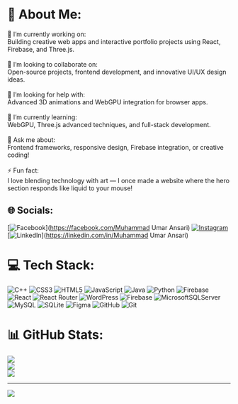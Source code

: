 # 💫 About Me:
📡 I’m currently working on:<br>Building creative web apps and interactive portfolio projects using React, Firebase, and Three.js.<br><br>🤝 I’m looking to collaborate on:<br>Open-source projects, frontend development, and innovative UI/UX design ideas.<br><br>🤲 I’m looking for help with:<br>Advanced 3D animations and WebGPU integration for browser apps.<br><br>🌱 I’m currently learning:<br>WebGPU, Three.js advanced techniques, and full-stack development.<br><br>💬 Ask me about:<br>Frontend frameworks, responsive design, Firebase integration, or creative coding!<br><br>⚡ Fun fact:<br>I love blending technology with art — I once made a website where the hero section responds like liquid to your mouse!


## 🌐 Socials:
[![Facebook](https://img.shields.io/badge/Facebook-%231877F2.svg?logo=Facebook&logoColor=white)](https://facebook.com/Muhammad Umar Ansari) [![Instagram](https://img.shields.io/badge/Instagram-%23E4405F.svg?logo=Instagram&logoColor=white)](https://instagram.com/u_m_a_r_i_302) [![LinkedIn](https://img.shields.io/badge/LinkedIn-%230077B5.svg?logo=linkedin&logoColor=white)](https://linkedin.com/in/Muhammad Umar Ansari) 

# 💻 Tech Stack:
![C++](https://img.shields.io/badge/c++-%2300599C.svg?style=for-the-badge&logo=c%2B%2B&logoColor=white) ![CSS3](https://img.shields.io/badge/css3-%231572B6.svg?style=for-the-badge&logo=css3&logoColor=white) ![HTML5](https://img.shields.io/badge/html5-%23E34F26.svg?style=for-the-badge&logo=html5&logoColor=white) ![JavaScript](https://img.shields.io/badge/javascript-%23323330.svg?style=for-the-badge&logo=javascript&logoColor=%23F7DF1E) ![Java](https://img.shields.io/badge/java-%23ED8B00.svg?style=for-the-badge&logo=openjdk&logoColor=white) ![Python](https://img.shields.io/badge/python-3670A0?style=for-the-badge&logo=python&logoColor=ffdd54) ![Firebase](https://img.shields.io/badge/firebase-%23039BE5.svg?style=for-the-badge&logo=firebase) ![React](https://img.shields.io/badge/react-%2320232a.svg?style=for-the-badge&logo=react&logoColor=%2361DAFB) ![React Router](https://img.shields.io/badge/React_Router-CA4245?style=for-the-badge&logo=react-router&logoColor=white) ![WordPress](https://img.shields.io/badge/WordPress-%23117AC9.svg?style=for-the-badge&logo=WordPress&logoColor=white) ![Firebase](https://img.shields.io/badge/firebase-a08021?style=for-the-badge&logo=firebase&logoColor=ffcd34) ![MicrosoftSQLServer](https://img.shields.io/badge/Microsoft%20SQL%20Server-CC2927?style=for-the-badge&logo=microsoft%20sql%20server&logoColor=white) ![MySQL](https://img.shields.io/badge/mysql-4479A1.svg?style=for-the-badge&logo=mysql&logoColor=white) ![SQLite](https://img.shields.io/badge/sqlite-%2307405e.svg?style=for-the-badge&logo=sqlite&logoColor=white) ![Figma](https://img.shields.io/badge/figma-%23F24E1E.svg?style=for-the-badge&logo=figma&logoColor=white) ![GitHub](https://img.shields.io/badge/github-%23121011.svg?style=for-the-badge&logo=github&logoColor=white) ![Git](https://img.shields.io/badge/git-%23F05033.svg?style=for-the-badge&logo=git&logoColor=white)
# 📊 GitHub Stats:
![](https://github-readme-stats.vercel.app/api?username=UmarAnsari100&theme=dark&hide_border=false&include_all_commits=false&count_private=false)<br/>
![](https://nirzak-streak-stats.vercel.app/?user=UmarAnsari100&theme=dark&hide_border=false)<br/>
![](https://github-readme-stats.vercel.app/api/top-langs/?username=UmarAnsari100&theme=dark&hide_border=false&include_all_commits=false&count_private=false&layout=compact)

---
[![](https://visitcount.itsvg.in/api?id=UmarAnsari100&icon=0&color=0)](https://visitcount.itsvg.in)

<!-- Proudly created with GPRM ( https://gprm.itsvg.in ) -->
